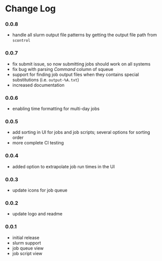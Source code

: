 # Change Log

### 0.0.8

- handle all slurm output file patterns by getting the output file path from `scontrol`

### 0.0.7

- fix submit issue, so now submitting jobs should work on all systems
- fix bug with parsing _Command_ column of squeue
- support for finding job output files when they contains special substitutions
  (i.e. `output-%A.txt`)
- increased documentation

### 0.0.6

- enabling time formatting for multi-day jobs

### 0.0.5

- add sorting in UI for jobs and job scripts; several options for sorting order
- more complete CI testing

### 0.0.4

- added option to extrapolate job run times in the UI

### 0.0.3

- update icons for job queue

### 0.0.2

- update logo and readme

### 0.0.1

- initial release
- slurm support
- job queue view
- job script view